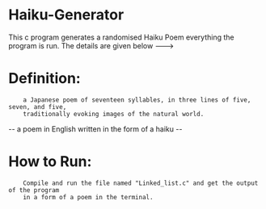 # Haiku-Generator
This c program generates a randomised Haiku Poem everything the program is run. The details are given below ---> 

# Definition: 
		a Japanese poem of seventeen syllables, in three lines of five, seven, and five, 
		traditionally evoking images of the natural world.
-- a poem in English written in the form of a haiku --

# How to Run:
		Compile and run the file named "Linked_list.c" and get the output of the program 
		in a form of a poem in the terminal.
